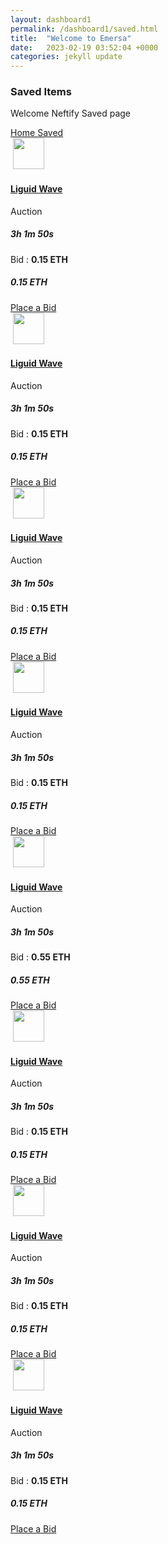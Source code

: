 ```yaml
---
layout: dashboard1
permalink: /dashboard1/saved.html
title:  "Welcome to Emersa"
date:   2023-02-19 03:52:04 +0000
categories: jekyll update
---
```

 <div class="page-title">
                <div class="row align-items-center justify-content-between">
                    <div class="col-6">
                        <div class="page-title-content">
                            <h3>Saved Items</h3>
                            <p class="mb-2">Welcome Neftify Saved page</p>
                        </div>
                    </div>
                    <div class="col-auto">
                        <div class="breadcrumbs"><a href="#">Home </a><span><i
                                    class="ri-arrow-right-s-line"></i></span><a href="#">Saved</a></div>
                    </div>
                </div>
            </div>
            <div class="col-12">
                <div class="filter-tab">
                    <div class="row">
                        <div class="col-xxl-3 col-xl-6 col-lg-6 col-md-6 col-sm-6">
                            <div class="card items">
                                <div class="card-body">
                                    <div class="items-img position-relative">
                                        <img src="/images/items/1.jpg" class="img-fluid rounded mb-3" alt="">
                                        <a href="/dashboard/profile.html"><img src="/images/avatar/1.jpg" class="creator"
                                                width="50" alt=""></a>
                                    </div>
                                    <a href="/item.html">
                                        <h4 class="card-title">Liguid Wave</h4>
                                    </a>
                                    <p></p>
                                    <div class="d-flex justify-content-between">
                                        <div class="text-start">
                                            <p class="mb-2">Auction</p>
                                            <h5 class="text-muted">3h 1m 50s</h5>
                                        </div>
                                        <div class="text-end">
                                            <p class="mb-2">Bid : <strong class="text-primary">0.15 ETH</strong></p>
                                            <h5 class="text-muted">0.15 ETH</h5>
                                        </div>
                                    </div>
                                    <div class="d-flex justify-content-center mt-3"><a href=""
                                            class="btn btn-primary">Place a Bid</a></div>
                                </div>
                            </div>
                        </div>
                        <div class="col-xxl-3 col-xl-6 col-lg-6 col-md-6 col-sm-6">
                            <div class="card items">
                                <div class="card-body">
                                    <div class="items-img position-relative">
                                        <img src="/images/items/2.jpg" class="img-fluid rounded mb-3" alt="">
                                        <a href="/dashboard/profile.html"><img src="/images/avatar/2.jpg" class="creator"
                                                width="50" alt=""></a>
                                    </div>
                                    <a href="/item.html">
                                        <h4 class="card-title">Liguid Wave</h4>
                                    </a>
                                    <p></p>
                                    <div class="d-flex justify-content-between">
                                        <div class="text-start">
                                            <p class="mb-2">Auction</p>
                                            <h5 class="text-muted">3h 1m 50s</h5>
                                        </div>
                                        <div class="text-end">
                                            <p class="mb-2">Bid : <strong class="text-primary">0.15 ETH</strong></p>
                                            <h5 class="text-muted">0.15 ETH</h5>
                                        </div>
                                    </div>
                                    <div class="d-flex justify-content-center mt-3"><a href=""
                                            class="btn btn-primary">Place a Bid</a></div>
                                </div>
                            </div>
                        </div>
                        <div class="col-xxl-3 col-xl-6 col-lg-6 col-md-6 col-sm-6">
                            <div class="card items">
                                <div class="card-body">
                                    <div class="items-img position-relative">
                                        <img src="/images/items/3.jpg" class="img-fluid rounded mb-3" alt="">
                                        <a href="/dashboard/profile.html"><img src="/images/avatar/3.jpg" class="creator"
                                                width="50" alt=""></a>
                                    </div>
                                    <a href="/item.html">
                                        <h4 class="card-title">Liguid Wave</h4>
                                    </a>
                                    <p></p>
                                    <div class="d-flex justify-content-between">
                                        <div class="text-start">
                                            <p class="mb-2">Auction</p>
                                            <h5 class="text-muted">3h 1m 50s</h5>
                                        </div>
                                        <div class="text-end">
                                            <p class="mb-2">Bid : <strong class="text-primary">0.15 ETH</strong></p>
                                            <h5 class="text-muted">0.15 ETH</h5>
                                        </div>
                                    </div>
                                    <div class="d-flex justify-content-center mt-3"><a href=""
                                            class="btn btn-primary">Place a Bid</a></div>
                                </div>
                            </div>
                        </div>
                        <div class="col-xxl-3 col-xl-6 col-lg-6 col-md-6 col-sm-6">
                            <div class="card items">
                                <div class="card-body">
                                    <div class="items-img position-relative">
                                        <img src="/images/items/4.jpg" class="img-fluid rounded mb-3" alt="">
                                        <a href="/dashboard/profile.html"><img src="/images/avatar/4.jpg" class="creator"
                                                width="50" alt=""></a>
                                    </div>
                                    <a href="/item.html">
                                        <h4 class="card-title">Liguid Wave</h4>
                                    </a>
                                    <p></p>
                                    <div class="d-flex justify-content-between">
                                        <div class="text-start">
                                            <p class="mb-2">Auction</p>
                                            <h5 class="text-muted">3h 1m 50s</h5>
                                        </div>
                                        <div class="text-end">
                                            <p class="mb-2">Bid : <strong class="text-primary">0.15 ETH</strong></p>
                                            <h5 class="text-muted">0.15 ETH</h5>
                                        </div>
                                    </div>
                                    <div class="d-flex justify-content-center mt-3"><a href=""
                                            class="btn btn-primary">Place a Bid</a></div>
                                </div>
                            </div>
                        </div>
                        <div class="col-xxl-3 col-xl-6 col-lg-6 col-md-6 col-sm-6">
                            <div class="card items">
                                <div class="card-body">
                                    <div class="items-img position-relative">
                                        <img src="/images/items/5.jpg" class="img-fluid rounded mb-3" alt="">
                                        <a href="/dashboard/profile.html"><img src="/images/avatar/5.jpg" class="creator"
                                                width="50" alt=""></a>
                                    </div>
                                    <a href="/item.html">
                                        <h4 class="card-title">Liguid Wave</h4>
                                    </a>
                                    <p></p>
                                    <div class="d-flex justify-content-between">
                                        <div class="text-start">
                                            <p class="mb-2">Auction</p>
                                            <h5 class="text-muted">3h 1m 50s</h5>
                                        </div>
                                        <div class="text-end">
                                            <p class="mb-2">Bid : <strong class="text-primary">0.55 ETH</strong></p>
                                            <h5 class="text-muted">0.55 ETH</h5>
                                        </div>
                                    </div>
                                    <div class="d-flex justify-content-center mt-3"><a href=""
                                            class="btn btn-primary">Place a Bid</a></div>
                                </div>
                            </div>
                        </div>
                        <div class="col-xxl-3 col-xl-6 col-lg-6 col-md-6 col-sm-6">
                            <div class="card items">
                                <div class="card-body">
                                    <div class="items-img position-relative">
                                        <img src="/images/items/6.jpg" class="img-fluid rounded mb-3" alt="">
                                        <a href="/dashboard/profile.html"><img src="/images/avatar/6.jpg" class="creator"
                                                width="50" alt=""></a>
                                    </div>
                                    <a href="/item.html">
                                        <h4 class="card-title">Liguid Wave</h4>
                                    </a>
                                    <p></p>
                                    <div class="d-flex justify-content-between">
                                        <div class="text-start">
                                            <p class="mb-2">Auction</p>
                                            <h5 class="text-muted">3h 1m 50s</h5>
                                        </div>
                                        <div class="text-end">
                                            <p class="mb-2">Bid : <strong class="text-primary">0.15 ETH</strong></p>
                                            <h5 class="text-muted">0.15 ETH</h5>
                                        </div>
                                    </div>
                                    <div class="d-flex justify-content-center mt-3"><a href=""
                                            class="btn btn-primary">Place a Bid</a></div>
                                </div>
                            </div>
                        </div>
                        <div class="col-xxl-3 col-xl-6 col-lg-6 col-md-6 col-sm-6">
                            <div class="card items">
                                <div class="card-body">
                                    <div class="items-img position-relative">
                                        <img src="/images/items/7.jpg" class="img-fluid rounded mb-3" alt="">
                                        <a href="/dashboard/profile.html"><img src="/images/avatar/7.jpg" class="creator"
                                                width="50" alt=""></a>
                                    </div>
                                    <a href="/item.html">
                                        <h4 class="card-title">Liguid Wave</h4>
                                    </a>
                                    <p></p>
                                    <div class="d-flex justify-content-between">
                                        <div class="text-start">
                                            <p class="mb-2">Auction</p>
                                            <h5 class="text-muted">3h 1m 50s</h5>
                                        </div>
                                        <div class="text-end">
                                            <p class="mb-2">Bid : <strong class="text-primary">0.15 ETH</strong></p>
                                            <h5 class="text-muted">0.15 ETH</h5>
                                        </div>
                                    </div>
                                    <div class="d-flex justify-content-center mt-3"><a href=""
                                            class="btn btn-primary">Place a Bid</a></div>
                                </div>
                            </div>
                        </div>
                        <div class="col-xxl-3 col-xl-6 col-lg-6 col-md-6 col-sm-6">
                            <div class="card items">
                                <div class="card-body">
                                    <div class="items-img position-relative">
                                        <img src="/images/items/8.jpg" class="img-fluid rounded mb-3" alt="">
                                        <a href="/dashboard/profile.html"><img src="/images/avatar/8.jpg" class="creator"
                                                width="50" alt=""></a>
                                    </div>
                                    <a href="/item.html">
                                        <h4 class="card-title">Liguid Wave</h4>
                                    </a>
                                    <p></p>
                                    <div class="d-flex justify-content-between">
                                        <div class="text-start">
                                            <p class="mb-2">Auction</p>
                                            <h5 class="text-muted">3h 1m 50s</h5>
                                        </div>
                                        <div class="text-end">
                                            <p class="mb-2">Bid : <strong class="text-primary">0.15 ETH</strong></p>
                                            <h5 class="text-muted">0.15 ETH</h5>
                                        </div>
                                    </div>
                                    <div class="d-flex justify-content-center mt-3"><a href=""
                                            class="btn btn-primary">Place a Bid</a></div>
                                </div>
                            </div>
                        </div>
                    </div>
                </div>
            </div>